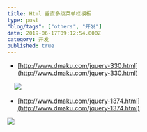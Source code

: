 ```yaml
---
title: Html 垂直多级菜单栏模板
type: post
"blog/tags": ["others", "开发"]
date: 2019-06-17T09:12:54.000Z
category: 开发
published: true
---
```


- [http://www.dmaku.com/jquery-330.html](http://www.dmaku.com/jquery-330.html)

    ![](https://qiniu.bioinit.com/yuque/0/2019/png/126032/1560762896667-8e7eac67-de7c-45b9-bc2a-8db8a090b950.png#align=left&display=inline&height=558&name=image.png&originHeight=558&originWidth=282&size=16721&status=done&width=282)

- [http://www.dmaku.com/jquery-1374.html](http://www.dmaku.com/jquery-1374.html)

![](https://qiniu.bioinit.com/yuque/0/2019/png/126032/1560762946420-cb715cc0-9e4d-4be6-96cf-bda1b074e8cc.png#align=left&display=inline&height=368&name=image.png&originHeight=368&originWidth=604&size=12545&status=done&width=604)
